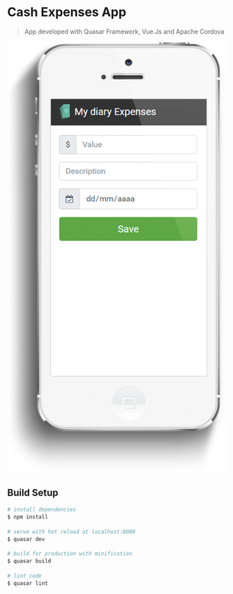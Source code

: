 # Cash Expenses App

> App developed with Quasar Framework, Vue.Js and Apache Cordova 

![Homepage of the App](/screenshots/iphone.png?raw=true "Homepage of the App")

## Build Setup

``` bash
# install dependencies
$ npm install

# serve with hot reload at localhost:8080
$ quasar dev

# build for production with minification
$ quasar build

# lint code
$ quasar lint
```
